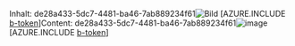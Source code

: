 <span data-ttu-id="013b0-101">Inhalt: de28a433-5dc7-4481-ba46-7ab889234f61![Bild](bffd855a-6bf6-405d-ad6c-0cda5331203b.png)
[AZURE.INCLUDE [b-token](a5c1a1aa-967b-482e-9263-bb723494a4f1.md)]</span><span class="sxs-lookup"><span data-stu-id="013b0-101">Content: de28a433-5dc7-4481-ba46-7ab889234f61![image](bffd855a-6bf6-405d-ad6c-0cda5331203b.png)
[AZURE.INCLUDE [b-token](a5c1a1aa-967b-482e-9263-bb723494a4f1.md)]</span></span>
